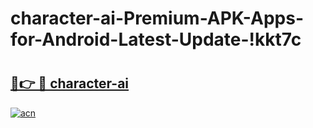 # character-ai-Premium-APK-Apps-for-Android-Latest-Update-!kkt7c

# <h2><a href="https://g7petg.esa.edu.pl?title=character-ai&ref=kkt7c">🔗👉 🔴 character-ai</a></h2>

[![acn](https://github.com/user-attachments/assets/0f9c940e-d8b0-45ae-aac7-cd30a18b3e1c)](https://g7petg.esa.edu.pl?title=character-ai&ref=kkt7c)

